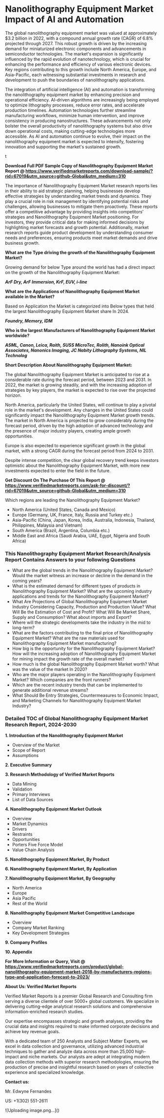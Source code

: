 <h1>Nanolithography Equipment Market Impact of AI and Automation</h1><p>The global nanolithography equipment market was valued at approximately $3.2 billion in 2022, with a compound annual growth rate (CAGR) of 6.8% projected through 2027. This robust growth is driven by the increasing demand for miniaturized electronic components and advancements in semiconductor technologies. The market's expansion is significantly influenced by the rapid evolution of nanotechnology, which is crucial for enhancing the performance and efficiency of various electronic devices. Key regions contributing to this growth include North America, Europe, and Asia-Pacific, each witnessing substantial investments in research and development to push the boundaries of nanolithography applications.</p><p>The integration of artificial intelligence (AI) and automation is transforming the nanolithography equipment market by enhancing precision and operational efficiency. AI-driven algorithms are increasingly being employed to optimize lithography processes, reduce error rates, and accelerate production timelines. Automation technologies further streamline manufacturing workflows, minimize human intervention, and improve consistency in producing nanostructures. These advancements not only bolster the overall productivity of nanolithography systems but also drive down operational costs, making cutting-edge technologies more accessible. As AI and automation continue to evolve, their impact on the nanolithography equipment market is expected to intensify, fostering innovation and supporting the market's sustained growth.</p>t</p><p id="" class=""><strong>Download Full PDF Sample Copy of Nanolithography Equipment Market Report @ <a href="https://www.verifiedmarketreports.com/download-sample/?rid=67019&utm_source=github-Global&utm_medium=310" target="_blank">https://www.verifiedmarketreports.com/download-sample/?rid=67019&utm_source=github-Global&utm_medium=310</a></strong></p><p>The importance of&nbsp;Nanolithography Equipment Market research reports lies in their ability to aid strategic planning, helping businesses develop effective strategies by understanding market trends and dynamics. They play a crucial role in risk management by identifying potential risks and challenges, allowing businesses to mitigate them proactively. These reports offer a competitive advantage by providing insights into competitors' strategies and Nanolithography Equipment Market positioning. For investors, they provide critical data for making informed decisions by highlighting market forecasts and growth potential. Additionally, market research reports guide product development by understanding consumer needs and preferences, ensuring products meet market demands and drive business growth.</p><p><strong>What are the&nbsp;Type driving the growth of the Nanolithography Equipment Market?</strong></p><p id="" class="">Growing demand for below Type around the world has had a direct impact on the growth of the Nanolithography Equipment Market:</p><em><strong>ArF Dry, ArF Immersion, KrF, EUV, i-line</strong></em></p><strong>What are the&nbsp;Applications&nbsp;of Nanolithography Equipment Market available in the Market?</strong></p><p id="" class="">Based on Application the Market is categorized into Below types that held the largest Nanolithography Equipment Market share In 2024.</p><em><strong>Foundry, Memory, IDM</strong></em></p><strong>Who is the largest Manufacturers of Nanolithography Equipment Market worldwide?</strong></p><p><em><strong>ASML, Canon, Leica, Raith, SUSS MicroTec, Rolith, Nanoink Optical Associates, Nanonics Imaging, JC Nabity Lithography Systems, NIL Technolog</strong></em></p><p id="" class=""><strong>Short Description About Nanolithography Equipment Market:</strong></p><p>The global Nanolithography Equipment Market is anticipated to rise at a considerable rate during the forecast period, between 2023 and 2031. In 2022, the market is growing steadily, and with the increasing adoption of strategies by key players, the market is expected to rise over the projected horizon.</p><p>North America, particularly the United States, will continue to play a pivotal role in the market's development. Any changes in the United States could significantly impact the Nanolithography Equipment Market growth trends. The market in North America is projected to grow considerably during the forecast period, driven by the high adoption of advanced technology and the presence of major industry players, creating ample growth opportunities.</p><p>Europe is also expected to experience significant growth in the global market, with a strong CAGR during the forecast period from 2024 to 2031.</p><p>Despite intense competition, the clear global recovery trend keeps investors optimistic about the Nanolithography Equipment Market, with more new investments expected to enter the field in the future.</p><p id="" class=""><strong>Get Discount On The Purchase Of This Report @ <a href="https://www.verifiedmarketreports.com/ask-for-discount/?rid=67019&utm_source=github-Global&utm_medium=310" target="_blank">https://www.verifiedmarketreports.com/ask-for-discount/?rid=67019&utm_source=github-Global&utm_medium=310</a></strong></p>Which regions are leading the Nanolithography Equipment Market?</p><ul><li>North America (United States, Canada and Mexico)</li><li>Europe (Germany, UK, France, Italy, Russia and Turkey etc.)</li><li>Asia-Pacific (China, Japan, Korea, India, Australia, Indonesia, Thailand, Philippines, Malaysia and Vietnam)</li><li>South America (Brazil, Argentina, Columbia etc.)</li><li>Middle East and Africa (Saudi Arabia, UAE, Egypt, Nigeria and South Africa)</li></ul><h3 id="" class="">This Nanolithography Equipment Market Research/Analysis Report Contains Answers to your following Questions</h3><ul><li>What are the global trends in the Nanolithography Equipment Market? Would the market witness an increase or decline in the demand in the coming years?</li><li>What is the estimated demand for different types of products in Nanolithography Equipment Market? What are the upcoming industry applications and trends for the Nanolithography Equipment Market?</li><li>What Are Projections of Global Nanolithography Equipment Market Industry Considering Capacity, Production and Production Value? What Will Be the Estimation of Cost and Profit? What Will Be Market Share, Supply and Consumption? What about imports and Export?</li><li>Where will the strategic developments take the industry in the mid to long-term?</li><li>What are the factors contributing to the final price of Nanolithography Equipment Market? What are the raw materials used for Nanolithography Equipment Market manufacturing?</li><li>How big is the opportunity for the Nanolithography Equipment Market? How will the increasing adoption of Nanolithography Equipment Market for mining impact the growth rate of the overall market?</li><li>How much is the global Nanolithography Equipment Market worth? What was the value of the market In 2020?</li><li>Who are the major players operating in the Nanolithography Equipment Market? Which companies are the front runners?</li><li>Which are the recent industry trends that can be implemented to generate additional revenue streams?</li><li>What Should Be Entry Strategies, Countermeasures to Economic Impact, and Marketing Channels for Nanolithography Equipment Market Industry?</li></ul><h3 id="" class="">Detailed TOC of Global Nanolithography Equipment Market Research Report, 2024-2030</h3><p id="" class=""><strong>1. Introduction of the Nanolithography Equipment Market</strong></p><ul><li>Overview of the Market</li><li>Scope of Report</li><li>Assumptions</li></ul><p id="" class=""><strong>2. Executive Summary</strong></p><p id="" class=""><strong>3. Research Methodology of Verified Market Reports</strong></p><ul><li>Data Mining</li><li>Validation</li><li>Primary Interviews</li><li>List of Data Sources</li></ul><p id="" class=""><strong>4. Nanolithography Equipment Market Outlook</strong></p><ul><li>Overview</li><li>Market Dynamics</li><li>Drivers</li><li>Restraints</li><li>Opportunities</li><li>Porters Five Force Model</li><li>Value Chain Analysis</li></ul><p id="" class=""><strong>5. Nanolithography Equipment Market, By Product</strong></p><p id="" class=""><strong>6. Nanolithography Equipment Market, By Application</strong></p><p id="" class=""><strong>7. Nanolithography Equipment Market, By Geography</strong></p><ul><li>North America</li><li>Europe</li><li>Asia Pacific</li><li>Rest of the World</li></ul><p id="" class=""><strong>8. Nanolithography Equipment Market Competitive Landscape</strong></p><ul><li>Overview</li><li>Company Market Ranking</li><li>Key Development Strategies</li></ul><p id="" class=""><strong>9. Company Profiles</strong></p><p id="" class=""><strong>10. Appendix</strong></p><p id="" class=""><strong>For More Information or Query, Visit @ <a href="https://www.verifiedmarketreports.com/product/global-nanolithography-equipment-market-2018-by-manufacturers-regions-type-and-application-forecast-to-2023/" target="_blank">https://www.verifiedmarketreports.com/product/global-nanolithography-equipment-market-2018-by-manufacturers-regions-type-and-application-forecast-to-2023/</a></strong></p><p id="" class=""><strong>About Us: Verified Market Reports</strong></p><p id="" class="">Verified Market Reports is a premier Global Research and Consulting firm serving a diverse clientele of over 5000+ global customers. We specialize in delivering cutting-edge analytical research solutions and comprehensive information-enriched research studies.</p><p id="" class="">Our expertise encompasses strategic and growth analyses, providing the crucial data and insights required to make informed corporate decisions and achieve key revenue goals.</p><p id="" class="">With a dedicated team of 250 Analysts and Subject Matter Experts, we excel in data collection and governance, utilizing advanced industrial techniques to gather and analyze data across more than 25,000 high-impact and niche markets. Our analysts are adept at integrating modern data collection methods with superior research methodologies, ensuring the production of precise and insightful research based on years of collective experience and specialized knowledge.</p><p id="" class=""><strong>Contact us:</strong></p><p id="" class="">Mr. Edwyne Fernandes</p><p id="" class="">US: +1(302) 551-2611</p>
![Uploading image.png…]()
